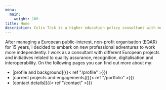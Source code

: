 ```yaml
---
menu:
  main:
    weight: 100
title: Home
description: Colin Tück is a higher education policy consultant with more than 15 years of experience in European higher education cooperation.
---
```


After managing a European public-interest, non-profit organisation ([EQAR](https://www.eqar.eu/)) for 15 years, I decided to embark on new professional adventures to work more independently. I work as a consultant with different European projects and initiatives related to quality assurance, recognition, digitalisation and interoperability. On the following pages you can find out more about my:

- [profile and background]({{< ref "/profile" >}})
- [current projects and engagements]({{< ref "/portfolio" >}})
- [contact details]({{< ref "/contact" >}})

